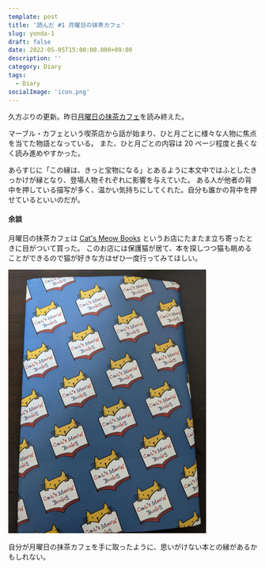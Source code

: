 ```yaml
---
template: post
title: '読んだ #1 月曜日の抹茶カフェ'
slug: yonda-1
draft: false
date: 2022-05-05T15:00:00.000+09:00
description: ''
category: Diary
tags:
  - Diary
socialImage: 'icon.png'
---
```


久方ぶりの更新。昨日[月曜日の抹茶カフェ](https://www.amazon.co.jp/dp/B09CD7Y3K2/ref=dp-kindle-redirect?_encoding=UTF8&btkr=1)を読み終えた。

マーブル・カフェという喫茶店から話が始まり、ひと月ごとに様々な人物に焦点を当てた物語となっている。
また、ひと月ごとの内容は 20 ページ程度と長くなく読み進めやすかった。

あらすじに「この縁は、きっと宝物になる」とあるように本文中ではふとしたきっかけが縁となり、登場人物それぞれに影響を与えていた。
ある人が他者の背中を押している描写が多く、温かい気持ちにしてくれた。自分も誰かの背中を押せているといいのだが。

#### 余談

月曜日の抹茶カフェは [Cat's Meow Books](https://catsmeowbooks.stores.jp/) というお店にたまたま立ち寄ったときに目がついて買った。
このお店には保護猫が居て、本を探しつつ猫も眺めることができるので猫が好きな方はぜひ一度行ってみてほしい。

<img src="./bookcover.jpg" width="400" alt="Cat's Meow Books のブックカバー">

自分が月曜日の抹茶カフェを手に取ったように、思いがけない本との縁があるかもしれない。
